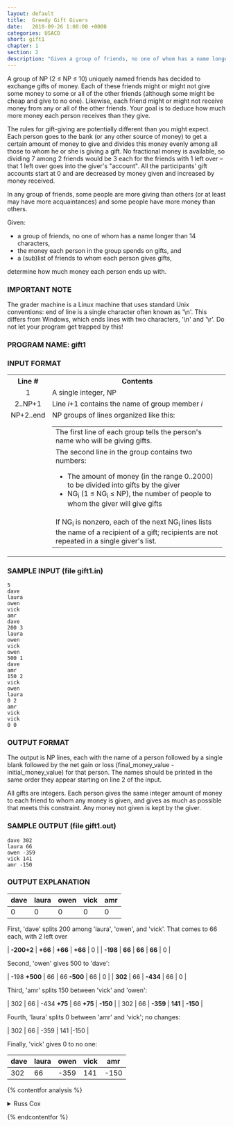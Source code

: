 ```yaml
---
layout: default
title:  Greedy Gift Givers
date:   2018-09-26 1:00:00 +0000
categories: USACO
short: gift1
chapter: 1
section: 2
description: "Given a group of friends, no one of whom has a name longer than 14 characters, the money each person in the group spends on gifts, and a list of friends to whom each person gives gifts; determine how much money each person ends up with."
---
```


A group of NP (2 ≤ NP ≤ 10) uniquely named friends has decided to exchange gifts of money. Each of these friends might or might not give some money to some or all of the other friends (although some might be cheap and give to no one). Likewise, each friend might or might not receive money from any or all of the other friends. Your goal is to deduce how much more money each person receives than they give.

The rules for gift-giving are potentially different than you might expect. Each person goes to the bank (or any other source of money) to get a certain amount of money to give and divides this money evenly among all those to whom he or she is giving a gift. No fractional money is available, so dividing 7 among 2 friends would be 3 each for the friends with 1 left over – that 1 left over goes into the giver's "account". All the participants' gift accounts start at 0 and are decreased by money given and increased by money received.

In any group of friends, some people are more giving than others (or at least may have more acquaintances) and some people have more money than others.

Given:

*   a group of friends, no one of whom has a name longer than 14 characters,
*   the money each person in the group spends on gifts, and
*   a (sub)list of friends to whom each person gives gifts,

determine how much money each person ends up with.

### IMPORTANT NOTE

The grader machine is a Linux machine that uses standard Unix conventions: end of line is a single character often known as '\\n'. This differs from Windows, which ends lines with two characters, '\\n' and '\\r'. Do not let your program get trapped by this!

### PROGRAM NAME: gift1

### INPUT FORMAT

<table>
    <tbody>
        <tr>
            <th>Line #</th>
            <th>Contents</th>
        </tr>
        <tr>
            <td align="center">1</td>
            <td> A single integer, NP </td>
        </tr>
        <tr>
            <td align="center">2..NP+1</td>
            <td> Line <i>i</i>+1 contains the name of group member <i>i</i></td>
        </tr>
        <tr>
            <td valign="top" align="center">NP+2..end</td>
            <td>NP groups of lines organized like this:
                <table>
                    <tbody>
                        <tr>
                            <td>The first line of each group tells the person's name who will be giving gifts.
                            </td>
                        </tr>
                        <tr>
                            <td>The second line in the group contains two numbers:
                                <ul>
                                    <li>The amount of money (in the range 0..2000) to be divided into gifts by the giver
                                    </li>
                                    <li>NG<sub>i</sub> (1 ≤ NG<sub>i</sub> ≤ NP), the number of people to whom the giver will give gifts
                                    </li>
                                </ul>
                            </td>
                        </tr>
                        <tr>
                            <td>If NG<sub>i</sub> is nonzero, each of the next NG<sub>i</sub> lines lists the name of a recipient of a gift; recipients are not repeated in a single giver's list.
                            </td>
                        </tr>
                    </tbody>
                </table>
            </td>
        </tr>
    </tbody>
</table>

### SAMPLE INPUT (file gift1.in)

```none
5
dave
laura
owen
vick
amr
dave
200 3
laura
owen
vick
owen
500 1
dave
amr
150 2
vick
owen
laura
0 2
amr
vick
vick
0 0
```

### OUTPUT FORMAT

The output is NP lines, each with the name of a person followed by a single blank followed by the net gain or loss (final\_money\_value - initial\_money\_value) for that person. The names should be printed in the same order they appear starting on line 2 of the input.

All gifts are integers. Each person gives the same integer amount of money to each friend to whom any money is given, and gives as much as possible that meets this constraint. Any money not given is kept by the giver.

### SAMPLE OUTPUT (file gift1.out)

```none
dave 302
laura 66
owen -359
vick 141
amr -150
```

### OUTPUT EXPLANATION

| dave | laura | owen | vick | amr |
|------|-------|------|------|-----|
| 0    | 0     | 0    | 0    | 0   |

First, 'dave' splits 200 among 'laura', 'owen', and 'vick'. That comes to 66 each, with 2 left over


| **-200+2** | **+66** | **+66** | **+66** | 0 |
| **-198**   | **66**  | **66**  | **66**  | 0 |

Second, 'owen' gives 500 to 'dave':


| -198 **+500** | 66 | 66 **-500**  | 66 | 0 |
| **302**       | 66 | **-434**     | 66 | 0 |


Third, 'amr' splits 150 between 'vick' and 'owen':                                      

| 302 | 66 | -434 **+75** | 66 **+75** | **-150** |
| 302 | 66 | **-359**     | **141**    | **-150** |

Fourth, 'laura' splits 0 between 'amr' and 'vick'; no changes:                          

| 302 | 66 | -359 | 141 |-150 |


Finally, 'vick' gives 0 to no one:                                                      

| dave | laura | owen | vick | amr  |
|------|-------|------|------|------|
| 302  | 66    | -359 | 141  | -150 |

{% contentfor analysis %}

<details>
<summary>
Russ Cox
</summary>

The hardest part about this problem is dealing with the strings representing people's names.

We keep an array of Person structures that contain their name and how much money they give/get.

The heart of the program is the lookup() function that, given a person's name, returns their Person structure. We add new people with addperson().

Note that we assume names are reasonably short.

```c
#include <stdio.h>
#include <string.h>
#include <assert.h>

#define MAXPEOPLE 10
#define NAMELEN	32

typedef struct Person Person;
struct Person {
    char name[NAMELEN];
    int total;
};

Person people[MAXPEOPLE];
int npeople;

void
addperson(char *name)
{
    assert(npeople < MAXPEOPLE);
	strcpy(people[npeople].name, name);
    npeople++;
}

Person*
lookup(char *name)
{
    int i;

    /* look for name in people table */
    for(i=0; i<npeople; i++)
	if(strcmp(name, people[i].name) == 0)
	    return &people[i];

    assert(0);	/* should have found name */
}

int
main(void)
{
    char name[NAMELEN];
    FILE *fin, *fout;
    int i, j, np, amt, ng;
    Person *giver, *receiver;

    fin = fopen("gift1.in", "r");
    fout = fopen("gift1.out", "w");

    fscanf(fin, "%d", &np);
    assert(np <= MAXPEOPLE);

    for(i=0; i<np; i++) {
	fscanf(fin, "%s", name);
	addperson(name);
    }

    /* process gift lines */
    for(i=0; i<np; i++) {
	fscanf(fin, "%s %d %d", name, &amt, &ng);
	giver = lookup(name);

	for(j=0; j<ng; j++) {
	    fscanf(fin, "%s", name);
	    receiver = lookup(name);
	    giver->total -= amt/ng;
	    receiver->total += amt/ng;
	}
    }

    /* print gift totals */
    for(i=0; i<np; i++)
	fprintf(fout, "%s %d\n", people[i].name, people[i].total);
    exit (0);
}
```

</details>

{% endcontentfor %}